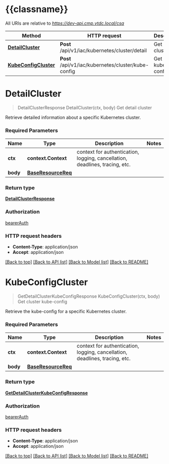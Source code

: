 # {{classname}}

All URIs are relative to *https://dev-api.cmp.vtdc.local/csa*

Method | HTTP request | Description
------------- | ------------- | -------------
[**DetailCluster**](ClusterApi.md#DetailCluster) | **Post** /api/v1/iac/kubernetes/cluster/detail | Get detail cluster
[**KubeConfigCluster**](ClusterApi.md#KubeConfigCluster) | **Post** /api/v1/iac/kubernetes/cluster/kube-config | Get cluster kube-config

# **DetailCluster**
> DetailClusterResponse DetailCluster(ctx, body)
Get detail cluster

Retrieve detailed information about a specific Kubernetes cluster. 

### Required Parameters

Name | Type | Description  | Notes
------------- | ------------- | ------------- | -------------
 **ctx** | **context.Context** | context for authentication, logging, cancellation, deadlines, tracing, etc.
  **body** | [**BaseResourceReq**](BaseResourceReq.md)|  | 

### Return type

[**DetailClusterResponse**](DetailClusterResponse.md)

### Authorization

[bearerAuth](../README.md#bearerAuth)

### HTTP request headers

 - **Content-Type**: application/json
 - **Accept**: application/json

[[Back to top]](#) [[Back to API list]](../README.md#documentation-for-api-endpoints) [[Back to Model list]](../README.md#documentation-for-models) [[Back to README]](../README.md)

# **KubeConfigCluster**
> GetDetailClusterKubeConfigResponse KubeConfigCluster(ctx, body)
Get cluster kube-config

Retrieve the kube-config for a specific Kubernetes cluster. 

### Required Parameters

Name | Type | Description  | Notes
------------- | ------------- | ------------- | -------------
 **ctx** | **context.Context** | context for authentication, logging, cancellation, deadlines, tracing, etc.
  **body** | [**BaseResourceReq**](BaseResourceReq.md)|  | 

### Return type

[**GetDetailClusterKubeConfigResponse**](GetDetailClusterKubeConfigResponse.md)

### Authorization

[bearerAuth](../README.md#bearerAuth)

### HTTP request headers

 - **Content-Type**: application/json
 - **Accept**: application/json

[[Back to top]](#) [[Back to API list]](../README.md#documentation-for-api-endpoints) [[Back to Model list]](../README.md#documentation-for-models) [[Back to README]](../README.md)

